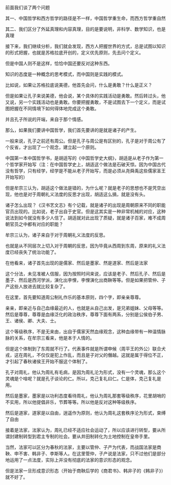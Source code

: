<p data-pid="Vody7ci2">前面我们谈了两个问题</p><p data-pid="vGYeiINr">其一、中国哲学和西方哲学的路径是不一样，中国哲学重生命，而西方哲学重自然</p><p data-pid="_VYwGoqd">其二、我们区分了外延真理和内容真理，目的是要说明，非科学、数学知识，也是真理</p><p data-pid="gHOm9GTg">接下来，我们继续分析，我们就会发现，西方人把握世界的方式，总是试图以知识的形式把握，也就是苏格拉底开创的，定义优先原则，先去问个定义。</p><p data-pid="jtXoLVQA">但是中国人则不是这样，恰恰中国还要反对这种东西。</p><p data-pid="RvdeGu4S">知识的态度是一种概念的思考模式，而中国则是实践的模式。</p><p data-pid="L3V_rf5J">比如说，如果让苏格拉底说美德，他首先会问，什么是勇敢？什么是正义？</p><p data-pid="EDL0E-8G">但是如果让孔子来说美德，他会说，某个具体的实践活动是勇敢。然后转过头，他又说，另一个实践活动也是勇敢。你要把握勇敢，不是试图去下一个定义，而是试图把握在不同情境下如何得体地完成这个勇敢。</p><p data-pid="c1brVcwg">并且孔子所说的开端，来自于那个情感。</p><p data-pid="VETXgOMQ">那么，如果我们要讲中国哲学，我们首先要讲的是就是诸子的产生。</p><p data-pid="Rk6BefZs">一般来说，孔子之前还有周公。但是孔子与周公是有区别的，孔子是对于周公有了个反省，才出现了一个观念，建立起一个原则。</p><p data-pid="eRtoEoZN">中国第一本中国哲学书，是胡适写的《中国哲学史大纲》，胡适是从老子作为第一个哲学家开始写（注：在中国哲学史上，胡适这个做法是石破天惊。因为中国古代没有哲学，只有经学，经学是不能从老子开始写，而是必须从尧舜禹这些儒家圣王开始写的）</p><p data-pid="22UfrjPn">但是牟宗三认为，胡适这个做法是错的，为什么呢？就是老子的思想也不是凭空出现，他也是对于周朝礼义法度的反思才出现，胡适这么搞，就是没有头。</p><p data-pid="JpgudUUu">诸子怎么出现？《汉书艺文志》有个记载，就是诸子的出现是周朝原来不同的职能官员出现的。比如说，老子出自于史官。但是这其实是一种非常机械的对应，这种说法到如今就没有多少人信了。胡适就对此出现了质疑，就是诸子百家，难不成周朝官员之中都有对应的职能？</p><p data-pid="1tO30cZE">牟宗三认为，诸子来自于对于周朝礼义法度的反思。</p><p data-pid="rd8SMMpu">也就是从不同层次上切入对于周朝的反思，因为毕竟从西周到东周，原来的礼义法度已经丧失了统治功能了。</p><p data-pid="SwpgDrac">在他看来，诸子首先出现的是儒家、然后是墨家、然是道家、然后是法家</p><p data-pid="356N_a-J">这个分法，未见准被人信服，因为按照时间来说，应该是老子、然后孔子、然后是墨子、然后是西河学派，演化出李悝，李悝演化出商鞅等等。但是如果把管仲、子产这些人放进去就比较复杂了。</p><p data-pid="ngyJenNQ">在这里，首先要知道周公制礼作乐的基本原则，四个字，即亲亲尊尊。</p><p data-pid="xKQ1APc-">亲亲，即亲近与自己血缘最近的人，也就是从自己出发，是兄弟姐妹、父母等等。然后是尊尊，尊尊是血缘泛化的政治秩序，尊尊下面有两系，分别是公侯伯子男、王、诸侯、卿、大夫、士。</p><p data-pid="CL1d2F23">这个等级秩序，不是无来由，出自于儒家天然血缘观念，这种血缘带有一种温情脉脉的关系，在牟宗三看来，他是本于人情的。</p><p data-pid="xqnBSw8Z">但是这个体制到了东周就不行了。代表事件就是所谓申候（周平王的外公）联合犬戎，这在周礼，不仅仅是犯上作乱，而且是子对父的僭越。这就是属于得位不正，才引起了春秋诸侯王开始不服这个体制了。</p><p data-pid="cW42bEkt">孔子对周礼，他认为周礼有毛病，是因为周礼沦为形式，没有一个灵魂，那么这个灵魂是个啥呢？就是孔子谈论的仁。所以，克己复礼曰仁。仁是体，克己复礼是用。</p><p data-pid="DPZTe6Gu">然后是墨家，墨家是以功利态度看待周礼，他认为周礼那套等级秩序，花里胡哨的不实用，所以他提倡非乐，节葬等等。所以他是反对这种等级秩序。</p><p data-pid="MjpFl1VF">然后是道家，道家是以自由，逍遥作为原则，他认为周礼这套秩序沦为形式，束缚了自由</p><p data-pid="PEmNXCaS">接着是法家，法家认为，周礼已经不适应社会运动了，所以应该进行转型，要从所谓封建制转型到君主专制的社会。要从井田制转化为土地控制在皇帝手里。</p><p data-pid="cSZ52U9U">当然，法家可以区分为春秋的法家，主要以管仲、子产为代表，而战国法家是商鞅、申不害、韩非子、李斯等人。在这里管仲，子产说是法家，只不过他们是部分地运用了一点法度，实际上并没有彻底的法家的意识形态的观念。</p><p data-pid="SrjZTArj">但是法家一旦形成意识形态（开始于商鞅后学的《商君书》、韩非子的《韩非子》）就不好了。</p><p></p><p></p>